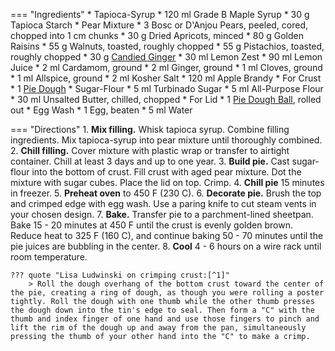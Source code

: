 === "Ingredients"
    * Tapioca-Syrup
        * 120 ml Grade B Maple Syrup
        * 30 g Tapioca Starch
    * Pear Mixture
        * 3 Bosc or D'Anjou Pears, peeled, cored, chopped into 1 cm chunks
        * 30 g Dried Apricots, minced
        * 80 g Golden Raisins
        * 55 g Walnuts, toasted, roughly chopped
        * 55 g Pistachios, toasted, roughly chopped
        * 30 g [Candied Ginger](../candied-ginger.md)
        * 30 ml Lemon Zest
        * 90 ml Lemon Juice
        * 2 ml Cardamom, ground
        * 2 ml Ginger, ground
        * 1 ml Cloves, ground
        * 1 ml Allspice, ground
        * 2 ml Kosher Salt
        * 120 ml Apple Brandy
    * For Crust
        * 1 [Pie Dough](../../breads/crusts/pie-crust.md)
    * Sugar-Flour
        * 5 ml Turbinado Sugar
        * 5 ml All-Purpose Flour
    * 30 ml Unsalted Butter, chilled, chopped
    * For Lid
        * 1 [Pie Dough Ball](../../breads/crusts/pie-crust.md), rolled out
    * Egg Wash
        * 1 Egg, beaten
        * 5 ml Water

=== "Directions"
    1. **Mix filling.** Whisk tapioca syrup. Combine filling ingredients. Mix tapioca-syrup into pear mixture until thoroughly combined.
    2. **Chill filling.** Cover mixture with plastic wrap or transfer to airtight container. Chill at least 3 days and up to one year.
    3. **Build pie.** Cast sugar-flour into the bottom of crust. Fill crust with aged pear mixture. Dot the mixture with sugar cubes. Place the lid on top. Crimp.
    4. **Chill pie** 15 minutes in freezer.
    5. **Preheat oven** to 450 F (230 C).
    6. **Decorate pie.** Brush the top and crimped edge with egg wash. Use a paring knife to cut steam vents in your chosen design.
    7. **Bake.** Transfer pie to a parchment-lined sheetpan. Bake 15 - 20 minutes at 450 F until the crust is evenly golden brown. Reduce heat to 325 F (160 C), and continue baking 50 - 70 minutes until the pie juices are bubbling in the center.
    8. **Cool** 4 - 6 hours on a wire rack until room temperature.

    ??? quote "Lisa Ludwinski on crimping crust:[^1]"
        > Roll the dough overhang of the bottom crust toward the center of the pie, creating a ring of dough, as though you were rolling a poster tightly. Roll the dough with one thumb while the other thumb presses the dough down into the tin's edge to seal. Then form a "C" with the thumb and index finger of one hand and use those fingers to pinch and lift the rim of the dough up and away from the pan, simultaneously pressing the thumb of your other hand into the "C" to make a crimp.

[^1]: {{ cite.ludwinski_sister_pie }}
